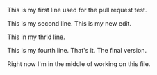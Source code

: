 This is my first line used for the pull request test.


This is my second line. This is my new edit.


This in my thrid line.

This is my fourth line. That's it. The final version.

Right now I'm in the middle of working on this file.